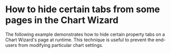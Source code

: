 # How to hide certain tabs from some pages in the Chart Wizard


<p>The following example demonstrates how to hide certain property tabs on a Chart Wizard's page at runtime. This technique is useful to prevent the end-users from modifying particular chart settings.</p>

<br/>


